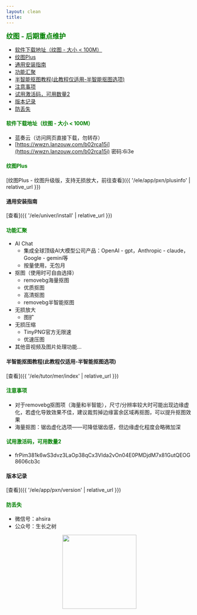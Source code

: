 ```yaml
---
layout: clean
title: 
---
```


<b><font color=green size=4>
纹图 -  后期重点维护
</font></b>

- [软件下载地址（纹图 - 大小 \< 100M）](#软件下载地址纹图---大小--100m)
- [纹图Plus](#纹图plus)
- [通用安装指南](#通用安装指南)
- [功能汇聚](#功能汇聚)
- [半智能抠图教程(此教程仅适用-半智能抠图选项)](#半智能抠图教程此教程仅适用-半智能抠图选项)
- [注意事项](#注意事项)
- [试用激活码，可用数量2](#试用激活码可用数量2)
- [版本记录](#版本记录)
- [防丢失](#防丢失)


#### <font color=green>软件下载地址（纹图 - 大小 < 100M）</font>
- 蓝奏云（访问网页直接下载，勿转存）
- [https://wwzn.lanzouw.com/b02rca15i](https://wwzn.lanzouw.com/b02rca15i) 密码:6i3e


#### <font color=green>纹图Plus</font>
[纹图Plus - 纹图升级版，支持无损放大，前往查看]({{ '/ele/app/pxn/plusinfo' | relative_url }})

#### 通用安装指南
[查看]({{ '/ele/univer/install' | relative_url }})

#### <font color=green>功能汇聚</font>
- AI Chat
  - 集成全球顶级AI大模型公司产品：OpenAI - gpt，Anthropic - claude，Google - gemini等
  - 按量使用，无包月
- 抠图（使用时可自由选择）
  - removebg海量抠图
  - 优质抠图
  - 高清抠图
  - removebg半智能抠图
- 无损放大
  - 图扩
- 无损压缩
  - TinyPNG官方无限速
  - 优速压图
- 其他音视频及图片处理功能...

#### 半智能抠图教程(此教程仅适用-半智能抠图选项)
[查看]({{ '/ele/tutor/mer/index' | relative_url }})

#### <font color=green>注意事项</font>
- 对于removebg抠图项（海量和半智能），尺寸/分辨率较大时可能出现边缘虚化，若虚化导致效果不佳，建议裁剪掉边缘富余区域再抠图，可以提升抠图效果
- 海量抠图：锯齿虚化选项——可降低锯齿感，但边缘虚化程度会略微加深

#### <font color=green>试用激活码，可用数量2</font>
- frPim381k6wS3dvz3LaOp38qCx3VIda2vOn04E0PMDjdM7x81GutQEOG8606cb3c

#### 版本记录
[查看]({{ '/ele/app/pxn/version' | relative_url }})

#### <font color=green>防丢失</font>
<!-- - 微信号：mtreeah (建议添加，可提供售后及咨询服务) -->
- 微信号：ahsira 
- 公众号：生长之树
<center><img src="{{ '/assets/qrcode_for.jpg' | relative_url }}" width="200px"></center>

<!-- #### <font color=green>推广</font>

一人公司-流量打法内部课 （低价提供）
包含：2+1纯享内部课+流量工具+资料库

有意者请添加：ahsira

<img src="{{ '/assets/ad/liuliang/IMG_7616.PNG' | relative_url }}" width="300px"> -->

<!-- <video id="video" controls="" preload="none" poster="" width="600px">
      <source id="mp4" src="../../../assets/ad/dangshan/4.MP4" type="video/mp4"> -->
<!-- </video> -->
